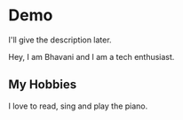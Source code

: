 # Demo

I'll give the description later.

Hey, I am Bhavani and I am a tech enthusiast.

## My Hobbies

I love to read, sing and play the piano.